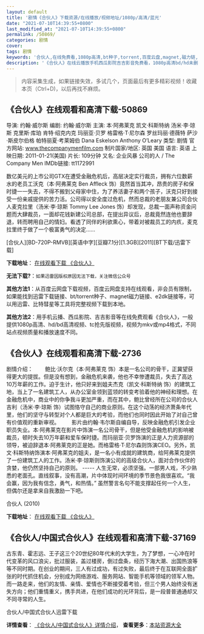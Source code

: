 ```yaml
---
layout: default
title: '剧情《合伙人》下载资源/在线播放/视频地址/1080p/高清/蓝光'
date: "2021-07-10T14:39:55+0800"
last_modified_at: "2021-07-10T14:39:55+0800"
permalink: /50869/
categories: 剧情
cover:
tags: 剧情
keywords: '合伙人,在线免费看,1080p高清,bt种子,torrent,百度云盘,magnet,磁力链,迅雷下载资源'
description: '《合伙人》在线云播放手机西瓜影院吉吉影音免费看，1080p高清bd/hd未删减完整版和tc抢先枪版，mkv/mp4格式，附带bt/torrent种子、magnet/磁力链、百度云盘、网盘资源迅雷下载链接'
---
```


>内容采集生成，如果链接失效，多试几个，页面最后有更多精彩视频！收藏本页（Ctrl+D)，以后再找不麻烦。


## 《合伙人》在线观看和高清下载-50869

导演: 约翰·威尔斯 编剧: 约翰·威尔斯 主演: 本·阿弗莱克 凯文·科斯特纳 汤米·李·琼斯 克里斯·库珀 肯特·绍克内克 玛丽亚·贝罗 格雷格·T·尼尔森 罗丝玛丽·德薇特 萨沙·斯皮尔伯格 帕特丽夏·考莱姆伯 Dana Eskelson Anthony O’Leary 类型: 剧情 官方网站: www.thecompanymenfilm.com 制片国家/地区: 英国 美国 语言: 英语 上映日期: 2011-01-21(美国) 片长: 109分钟 又名: 企业风暴 公司的人 / The Company Men IMDb链接: tt1172991

数亿美元的上市公司GTX在遭受金融危机后，高层决定实行裁员，拥有六位数薪水的老员工沃克（本·阿弗莱克 Ben Affleck 饰）竟然首当其冲，昂贵的房子和保时捷一一失去，不得不搬到父母家中住，为了养活妻子和两个孩子，沃克只好到接受一份亲戚提供的苦力活。公司得以安全度过危机，然而总裁的老朋友兼公司合伙人麦克拉里（汤米·李·琼斯 Tommy Lee Jones 饰）却发现，总裁一面声称资金问题而大肆裁员，一面却花钱新建公司总部，在提出异议后，总裁竟然连他也要辞退，转而聘用自己的情妇。看透了同伴的利欲熏心，带着对被裁员工的内疚，麦克拉里终于做了一个极富勇气的决定……


[合伙人][BD-720P-RMVB][英语中字][豆瓣7.1分][1.3GB][2011][BT下载/迅雷下载]

**下载地址**： [在线观看下载 《合伙人》](https://www.btdx8.com/torrent/the_company_men_2011.html) 


**无法下载?**：`如果迅雷因版权原因无法下载，关注微信公众号 `

**其他方法1**：从百度云网盘下载视频，百度云网盘支持在线观看，非会员有限制，如果能找到迅雷下载链接、bt/torrent种子、magnet磁力链接、e2dk链接等，可以用迅雷、比特彗星等工具将完整视频下载到本地。

**其他方法2**：用手机云播、西瓜影院、吉吉影音等在线免费观看《合伙人》，一般提供1080p高清、hd/bd高清视频、tc抢先版视频，视频为mkv或mp4格式，不同站点视频质量和播放速度不同。


## 《合伙人》在线观看和高清下载-2736

剧情介绍： 　　鲍比·沃尔克（本·阿弗莱克 饰）本是一名公司的骨干，正冀望获得更大的提拔。但是没有想到，金融危机来袭，他也不幸惨遭裁员，失去了高达10万年薪的工作。迫于生计，他只好来到姐夫杰克（凯文·科斯特纳 饰）的建筑工地，当上了一名建筑工人，从办公室金领到蓝领的转变考验着他的神经和理想。在金融危机中，商业中的你争我斗更加严重，而在其中，鲍比曾经所在公司的合伙人吉利（汤米·李·琼斯 饰）试图恪守自己的商业原则。在这个动荡的经济萧条年代里，他们的坚守与转型对个人都是巨大的考验，而他们也同时因此开始了对自己曾有价值观的重新审视。 　　影片由约翰·韦尔斯自编自导，反映金融危机引发企业职员失业。本·阿弗莱克在影片中饰演一名公司骨干，但是他受金融危机的影响被裁员，顿时失去10万年薪和爱车保时捷。而玛丽亚·贝罗饰演的正是人力资源部的领导，被迫辞退本·阿弗莱克的正是她。而格雷格·T·尼尔森则饰演CEO。另外，凯文·科斯特纳饰演本·阿弗莱克的姐夫，是一名小有成就的建筑商，给阿弗莱克提供了一份建筑工人的工作。汤米·李·琼斯则饰演公司的高级合伙人，面对合作伙伴的贪婪，他仍然坚持自己的原则。 ----- 人生无常，必须坚强。一部男人戏，不少熟悉的老面孔。直线叙事，没有高潮，片中体现时间环境的季节景色我很喜欢。“我会赢，因为我有信念，勇气，和热情。” 虽然警言名句不能支撑起任何一个人生，但偶尔还是拿来自我激励一下吧。


合伙人 (2010)

**下载地址**： [在线观看下载 《合伙人》](https://www.btbtdy.me/btdy/dy6721.html) 


## 《合伙人/中国式合伙人》在线观看和高清下载-37169

古东青、霍志远、王子这三个20世纪80年代末的大学生，为了梦想，一心冲在时代变革的风口浪尖，批过服装，盖过楼房，倒过盘条，经历下海大潮、出国热浪等等不同时期。在创业的期间，三人有过成功，有过失败，最后终于在互联网全面扩张的时代抓住机会，分别成为网络游戏、服务网站、智能手机等领域的领军人物。而一路走来，他们的友情、亲情、爱情也不断接受着考验，但三个男人始终没有迷失方向；他们重情重义，携手共进，在他们成功的光环背后，是一段普普通通却又不同寻常的人生。


合伙人/中国式合伙人迅雷下载

**详情查看**： [《合伙人/中国式合伙人》详情介绍](/movie/37169/)， **查看更多**：[本站资源大全](/movie/t/all/)

